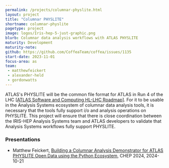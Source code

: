 ```yaml
---
permalink: /projects/columnar-physlite.html
layout: project
title: "Columnar PHYSLITE"
shortname: columnar-physlite
pagetype: project
image: logos/Iris-hep-5-just-graphic.png
blurb: Columnar data analysis workflows with ATLAS PHYSLITE
maturity: Development
maturity-note:
github: https://github.com/CoffeaTeam/coffea/issues/1135
start-date: 2023-11-01
focus-area: as
team:
 - matthewfeickert
 - alexander-held
 - gordonwatts
---
```


ATLAS's PHYSLITE will be the common file format for ATLAS in Run 4 of the LHC [[ATLAS Software and Computing HL-LHC Roadmap](https://cds.cern.ch/record/2802918)].
For it to be usable in the Analysis Systems ecosystem of columnar data analysis tools, it is necessary that the tools fully support i/o and analysis operations on PHYSLITE.
This project will ensure that there is close coordination between the IRIS-HEP Analysis Systems team and ATLAS developers to validate that Analysis Systems workflows fully support PHYSLITE.

### Presentations

* Matthew Feickert, [Building a Columnar Analysis Demonstrator for ATLAS PHYSLITE Open Data using the Python Ecosystem](https://indico.cern.ch/event/1338689/contributions/6015915/), CHEP 2024, 2024-10-21
